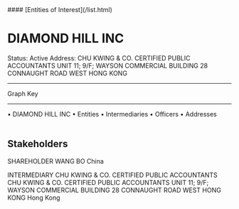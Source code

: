 <link rel="stylesheet" type="text/css" href="../../assets/style.css">
#### [Entities of Interest](/list.html)

<style>
body{background-image:url("http://eoi-graphs.s3-website-eu-west-1.amazonaws.com/DIAMOND_HILL_INC.png");background-repeat: no-repeat;background-size: contain;}
.markdown>p>span{background-color: white;}
</style>

# DIAMOND HILL INC
<span>Status: Active
Address: CHU KWING & CO. CERTIFIED PUBLIC ACCOUNTANTS UNIT 11; 9/F; WAYSON COMMERCIAL BUILDING 28 CONNAUGHT ROAD WEST HONG KONG
</span>

---



<div class="legend">
Graph Key
<hr>
<span class="focus">• DIAMOND HILL INC</span>
<span class="entity">• Entities</span>
<span class="intermediary">• Intermediaries</span>
<span class="officer">• Officers</span>
<span class="address">• Addresses</span>
</div><br>


## Stakeholders
<span>SHAREHOLDER
WANG BO
China
</span>

<span>INTERMEDIARY
CHU KWING & CO. CERTIFIED PUBLIC ACCOUNTANTS
CHU KWING & CO. CERTIFIED PUBLIC ACCOUNTANTS UNIT 11; 9/F; WAYSON COMMERCIAL BUILDING 28 CONNAUGHT ROAD WEST HONG KONG
Hong Kong
</span>


